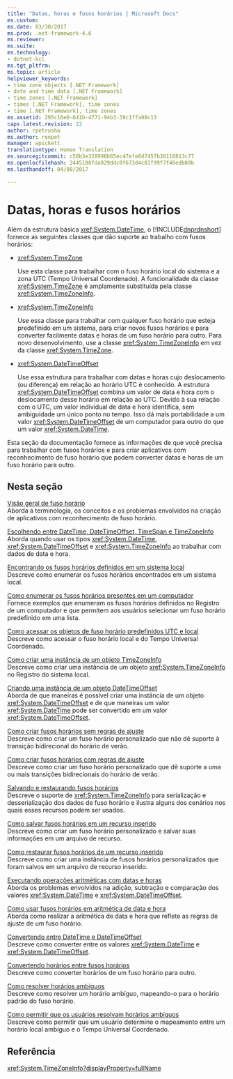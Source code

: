 ```yaml
---
title: "Datas, horas e fusos horários | Microsoft Docs"
ms.custom: 
ms.date: 03/30/2017
ms.prod: .net-framework-4.6
ms.reviewer: 
ms.suite: 
ms.technology:
- dotnet-bcl
ms.tgt_pltfrm: 
ms.topic: article
helpviewer_keywords:
- time zone objects [.NET Framework]
- date and time data [.NET Framework]
- time zones [.NET Framework]
- times [.NET Framework], time zones
- time [.NET Framework], time zones
ms.assetid: 295c16e0-641b-4771-94b3-39c1ffa98c13
caps.latest.revision: 22
author: rpetrusha
ms.author: ronpet
manager: wpickett
translationtype: Human Translation
ms.sourcegitcommit: c50b3e328998b65ec47efe6d7457b36116813c77
ms.openlocfilehash: 2445188fda029ddc0f673d4c81f99f7f46edb89b
ms.lasthandoff: 04/08/2017

---
```

# <a name="dates-times-and-time-zones"></a>Datas, horas e fusos horários
Além da estrutura básica <xref:System.DateTime>, o [!INCLUDE[dnprdnshort](../../../includes/dnprdnshort-md.md)] fornece as seguintes classes que dão suporte ao trabalho com fusos horários:  
  
-   <xref:System.TimeZone>  
  
     Use esta classe para trabalhar com o fuso horário local do sistema e a zona UTC (Tempo Universal Coordenado).  A funcionalidade da classe <xref:System.TimeZone> é amplamente substituída pela classe <xref:System.TimeZoneInfo>.  
  
-   <xref:System.TimeZoneInfo>  
  
     Use essa classe para trabalhar com qualquer fuso horário que esteja predefinido em um sistema, para criar novos fusos horários e para converter facilmente datas e horas de um fuso horário para outro. Para novo desenvolvimento, use a classe <xref:System.TimeZoneInfo> em vez da classe <xref:System.TimeZone>.  
  
-   <xref:System.DateTimeOffset>  
  
     Use essa estrutura para trabalhar com datas e horas cujo deslocamento (ou diferença) em relação ao horário UTC é conhecido. A estrutura <xref:System.DateTimeOffset> combina um valor de data e hora com o deslocamento desse horário em relação ao UTC. Devido à sua relação com o UTC, um valor individual de data e hora identifica, sem ambiguidade um único ponto no tempo. Isso dá mais portabilidade a um valor <xref:System.DateTimeOffset> de um computador para outro do que um valor <xref:System.DateTime>.  
  
 Esta seção da documentação fornece as informações de que você precisa para trabalhar com fusos horários e para criar aplicativos com reconhecimento de fuso horário que podem converter datas e horas de um fuso horário para outro.  
  
## <a name="in-this-section"></a>Nesta seção  
 [Visão geral de fuso horário](../../../docs/standard/datetime/time-zone-overview.md)  
 Aborda a terminologia, os conceitos e os problemas envolvidos na criação de aplicativos com reconhecimento de fuso horário.  
  
 [Escolhendo entre DateTime, DateTimeOffset, TimeSpan e TimeZoneInfo](../../../docs/standard/datetime/choosing-between-datetime.md)  
 Aborda quando usar os tipos <xref:System.DateTime>, <xref:System.DateTimeOffset> e <xref:System.TimeZoneInfo> ao trabalhar com dados de data e hora.  
  
 [Encontrando os fusos horários definidos em um sistema local](../../../docs/standard/datetime/finding-the-time-zones-on-local-system.md)  
 Descreve como enumerar os fusos horários encontrados em um sistema local.  
  
 [Como enumerar os fusos horários presentes em um computador](../../../docs/standard/datetime/enumerate-time-zones.md)  
 Fornece exemplos que enumeram os fusos horários definidos no Registro de um computador e que permitem aos usuários selecionar um fuso horário predefinido em uma lista.  
  
 [Como acessar os objetos de fuso horário predefinidos UTC e local](../../../docs/standard/datetime/access-utc-and-local.md)  
 Descreve como acessar o fuso horário local e do Tempo Universal Coordenado.  
  
 [Como criar uma instância de um objeto TimeZoneInfo](../../../docs/standard/datetime/instantiate-time-zone-info.md)  
 Descreve como criar uma instância de um objeto <xref:System.TimeZoneInfo> no Registro do sistema local.  
  
 [Criando uma instância de um objeto DateTimeOffset](../../../docs/standard/datetime/instantiating-a-datetimeoffset-object.md)  
 Aborda de que maneiras é possível criar uma instância de um objeto <xref:System.DateTimeOffset> e de que maneiras um valor <xref:System.DateTime> pode ser convertido em um valor <xref:System.DateTimeOffset>.  
  
 [Como criar fusos horários sem regras de ajuste](../../../docs/standard/datetime/create-time-zones-without-adjustment-rules.md)  
 Descreve como criar um fuso horário personalizado que não dê suporte à transição bidirecional do horário de verão.  
  
 [Como criar fusos horários com regras de ajuste](../../../docs/standard/datetime/create-time-zones-with-adjustment-rules.md)  
 Descreve como criar um fuso horário personalizado que dê suporte a uma ou mais transições bidirecionais do horário de verão.  
  
 [Salvando e restaurando fusos horários](../../../docs/standard/datetime/saving-and-restoring-time-zones.md)  
 Descreve o suporte de <xref:System.TimeZoneInfo> para serialização e desserialização dos dados de fuso horário e ilustra alguns dos cenários nos quais esses recursos podem ser usados.  
  
 [Como salvar fusos horários em um recurso inserido](../../../docs/standard/datetime/save-time-zones-to-an-embedded-resource.md)  
 Descreve como criar um fuso horário personalizado e salvar suas informações em um arquivo de recurso.  
  
 [Como restaurar fusos horários de um recurso inserido](../../../docs/standard/datetime/restore-time-zones-from-an-embedded-resource.md)  
 Descreve como criar uma instância de fusos horários personalizados que foram salvos em um arquivo de recurso inserido.  
  
 [Executando operações aritméticas com datas e horas](../../../docs/standard/datetime/performing-arithmetic-operations.md)  
 Aborda os problemas envolvidos na adição, subtração e comparação dos valores <xref:System.DateTime> e <xref:System.DateTimeOffset>.  
  
 [Como usar fusos horários em aritmética de data e hora](../../../docs/standard/datetime/use-time-zones-in-arithmetic.md)  
 Aborda como realizar a aritmética de data e hora que reflete as regras de ajuste de um fuso horário.  
  
 [Convertendo entre DateTime e DateTimeOffset](../../../docs/standard/datetime/converting-between-datetime-and-offset.md)  
 Descreve como converter entre os valores <xref:System.DateTime> e <xref:System.DateTimeOffset>.  
  
 [Convertendo horários entre fusos horários](../../../docs/standard/datetime/converting-between-time-zones.md)  
 Descreve como converter horários de um fuso horário para outro.  
  
 [Como resolver horários ambíguos](../../../docs/standard/datetime/resolve-ambiguous-times.md)  
 Descreve como resolver um horário ambíguo, mapeando-o para o horário padrão do fuso horário.  
  
 [Como permitir que os usuários resolvam horários ambíguos](../../../docs/standard/datetime/let-users-resolve-ambiguous-times.md)  
 Descreve como permitir que um usuário determine o mapeamento entre um horário local ambíguo e o Tempo Universal Coordenado.  
  
## <a name="reference"></a>Referência  
 <xref:System.TimeZoneInfo?displayProperty=fullName>
